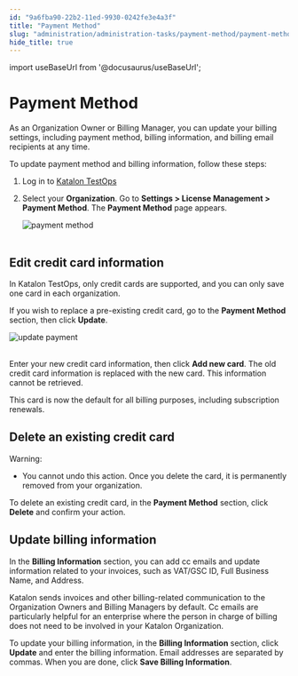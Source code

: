 ```yaml
---
id: "9a6fba90-22b2-11ed-9930-0242fe3e4a3f"
title: "Payment Method"
slug: "administration/administration-tasks/payment-method/payment-method"
hide_title: true
---
```

import useBaseUrl from '@docusaurus/useBaseUrl';


# <a id="id" class="anchor_top_offset"/><a id="ariaid-title1" class="anchor_top_offset"/>Payment Method

<p xmlns="http://www.w3.org/1999/xhtml" className="p">As an Organization Owner or Billing Manager, you can update your   billing settings, including payment method, billing information,   and billing email recipients at any time.</p> 
<p xmlns="http://www.w3.org/1999/xhtml" className="p">To update payment method and billing information, follow these   steps:</p> 
<ol xmlns="http://www.w3.org/1999/xhtml" className="ol"><li className="li">Log in to <a className="xref j-external-link" href="https://testops.katalon.io/" target="_blank">Katalon       TestOps</a>   </li><li className="li">     <p className="p">Select your <strong className="ph b">Organization</strong>. Go to       <strong className="ph b">Settings &gt; License Management &gt; Payment         Method</strong>. The <strong className="ph b">Payment Method</strong> page       appears.</p>     <p className="p">       <img className="image" src={useBaseUrl("https://github.com/katalon-studio/docs-images/raw/master/katalon-studio/docs/license-mgt/payment-method.png")} width={500} alt="payment method" /><br /><br />     </p>   </li></ol> 

## <a id="id_1" class="anchor_top_offset"/>Edit credit card information

<p xmlns="http://www.w3.org/1999/xhtml" className="p">In Katalon TestOps, only credit cards are supported, and you can   only save one card in each organization.</p> 
<p xmlns="http://www.w3.org/1999/xhtml" className="p">If you wish to replace a pre-existing credit card, go to the   <strong className="ph b">Payment Method</strong> section, then click   <strong className="ph b">Update</strong>.</p> 
<p xmlns="http://www.w3.org/1999/xhtml" className="p">   <img className="image" src={useBaseUrl("https://github.com/katalon-studio/docs-images/raw/master/katalon-studio/docs/upgrade-subs/payment-method-update.png")} width={350} alt="update payment" /><br /><br /> </p> 
<p xmlns="http://www.w3.org/1999/xhtml" className="p">Enter your new credit card information, then click <strong className="ph b">Add     new card</strong>. The old credit card information is replaced with   the new card. This information cannot be retrieved.</p> 
<p xmlns="http://www.w3.org/1999/xhtml" className="p">This card is now the default for all billing purposes, including   subscription renewals.</p> 

## <a id="id_2" class="anchor_top_offset"/>Delete an existing credit card

<div xmlns="http://www.w3.org/1999/xhtml" className="note warning note_warning"><span className="note__title">Warning:</span> 
  <ul className="ul"><li className="li">You cannot undo this action. Once you delete the card, it is permanently removed from your organization.</li></ul>
</div>
<p xmlns="http://www.w3.org/1999/xhtml" className="p">To delete an existing credit card, in the <strong className="ph b">Payment Method</strong> section, click <strong className="ph b">Delete</strong> and confirm your action.</p> 
    

## <a id="id_3" class="anchor_top_offset"/>Update billing information

    
      
<p xmlns="http://www.w3.org/1999/xhtml" className="p">In the <strong className="ph b">Billing Information</strong> section, you can add   cc emails and update information related to your invoices, such as   VAT/GSC ID, Full Business Name, and Address.</p> 
      
<p xmlns="http://www.w3.org/1999/xhtml" className="p">Katalon sends invoices and other billing-related communication   to the Organization Owners and Billing Managers by default. Cc   emails are particularly helpful for an enterprise where the person   in charge of billing does not need to be involved in your Katalon   Organization.</p> 
      
<p xmlns="http://www.w3.org/1999/xhtml" className="p">To update your billing information, in the <strong className="ph b">Billing     Information</strong> section, click <strong className="ph b">Update</strong> and   enter the billing information. Email addresses are separated by   commas. When you are done, click <strong className="ph b">Save Billing     Information</strong>.</p> 
    
  
